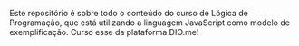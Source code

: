 Este repositório é sobre todo o conteúdo do curso de Lógica de Programação, que está utilizando a linguagem JavaScript como modelo de exemplificação. 
Curso esse da plataforma DIO.me!

